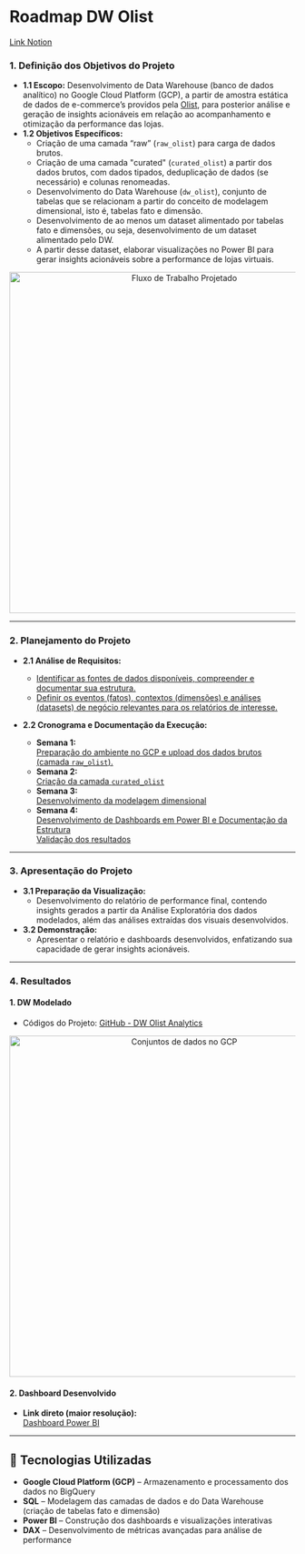 # Roadmap DW Olist

[Link Notion](https://bitter-fedora-901.notion.site/Roadmap-DW-Olist-18f2330fc8a08023ab7bf3a99696b168)

### **1. Definição dos Objetivos do Projeto**

- **1.1 Escopo:** Desenvolvimento de Data Warehouse (banco de dados analítico) no Google Cloud Platform (GCP), a partir de amostra estática de dados de e-commerce’s providos pela [Olist](https://www.kaggle.com/datasets/olistbr/brazilian-ecommerce/data), para posterior análise e geração de insights acionáveis em relação ao acompanhamento e otimização da performance das lojas.
- **1.2 Objetivos Específicos:**
    - Criação de uma camada “raw” (`raw_olist`) para carga de dados brutos.
    - Criação de uma camada "curated" (`curated_olist`) a partir dos dados brutos, com dados tipados, deduplicação de dados (se necessário) e colunas renomeadas.
    - Desenvolvimento do Data Warehouse (`dw_olist`), conjunto de tabelas que se relacionam a partir do conceito de modelagem dimensional, isto é, tabelas fato e dimensão.
    - Desenvolvimento de ao menos um dataset alimentado por tabelas fato e dimensões, ou seja, desenvolvimento de um dataset alimentado pelo DW.
    - A partir desse dataset, elaborar visualizações no Power BI para gerar insights acionáveis sobre a performance de lojas virtuais.

<p align="center">
  <img src="https://i.imgur.com/JHMJmDT.png" alt="Fluxo de Trabalho Projetado" width="600">
</p>

---

### **2. Planejamento do Projeto**

- **2.1 Análise de Requisitos:**
    - [Identificar as fontes de dados disponíveis, compreender e documentar sua estrutura.](https://www.notion.so/Identificar-as-fontes-de-dados-dispon-veis-compreender-e-documentar-sua-estrutura-18f2330fc8a0803baa9be11234467027?pvs=21)
    - [Definir os eventos (fatos), contextos (dimensões) e análises (datasets) de negócio relevantes para os relatórios de interesse.](https://www.notion.so/Definir-os-eventos-fatos-contextos-dimens-es-e-an-lises-datasets-relevantes-para-as-an-lises-18f2330fc8a080028a8bd957508f2300?pvs=21)

- **2.2 Cronograma e Documentação da Execução:**
    - **Semana 1:**  
        [Preparação do ambiente no GCP e upload dos dados brutos (camada `raw_olist`).](https://www.notion.so/Prepara-o-do-ambiente-no-GCP-e-upload-dos-dados-brutos-camada-raw-18f2330fc8a08051ac74d721aa7f3ff2?pvs=21)
    - **Semana 2:**  
        [Criação da camada `curated_olist`](https://www.notion.so/Cria-o-da-camada-curated_olist-18f2330fc8a0802d9b89f3db59b40ca1?pvs=21)
    - **Semana 3:**  
        [Desenvolvimento da modelagem dimensional](https://www.notion.so/Desenvolvimento-da-modelagem-dimensional-18f2330fc8a080beb430c2ad1d8eb785?pvs=21)
    - **Semana 4:**  
        [Desenvolvimento de Dashboards em Power BI e Documentação da Estrutura](https://www.notion.so/Desenvolvimento-de-dashboards-no-Power-BI-18f2330fc8a08054b73eda6c403fd0f5?pvs=21)  
        [Validação dos resultados](https://www.notion.so/Valida-o-dos-resultados-18f2330fc8a0802ba404fcdcd5e1abfa?pvs=21)

---

### **3. Apresentação do Projeto**

- **3.1 Preparação da Visualização:**
    - Desenvolvimento do relatório de performance final, contendo insights gerados a partir da Análise Exploratória dos dados modelados, além das análises extraídas dos visuais desenvolvidos.
- **3.2 Demonstração:**
    - Apresentar o relatório e dashboards desenvolvidos, enfatizando sua capacidade de gerar insights acionáveis.

---

### **4. Resultados**

#### **1. DW Modelado**
- Códigos do Projeto: [GitHub - DW Olist Analytics](https://github.com/vinicius-maiolo/dw-olist-analytics)

<p align="center">
  <img src="https://i.imgur.com/8gpV6px.png" alt="Conjuntos de dados no GCP" width="600">
</p>

#### **2. Dashboard Desenvolvido**
- **Link direto (maior resolução):**  
  [Dashboard Power BI](https://app.powerbi.com/view?r=eyJrIjoiZDg3YjU3MTgtMjUwMS00Mjg1LTljYTMtZGZkZTY1Y2M2MDgyIiwidCI6ImI1OTdmOTMyLTZkZGItNDYzOC1iNzlkLTAxMmI3MDg5YThjOCJ9)

---

## **📌 Tecnologias Utilizadas**
- **Google Cloud Platform (GCP)** – Armazenamento e processamento dos dados no BigQuery
- **SQL** – Modelagem das camadas de dados e do Data Warehouse (criação de tabelas fato e dimensão)
- **Power BI** – Construção dos dashboards e visualizações interativas
- **DAX** – Desenvolvimento de métricas avançadas para análise de performance

